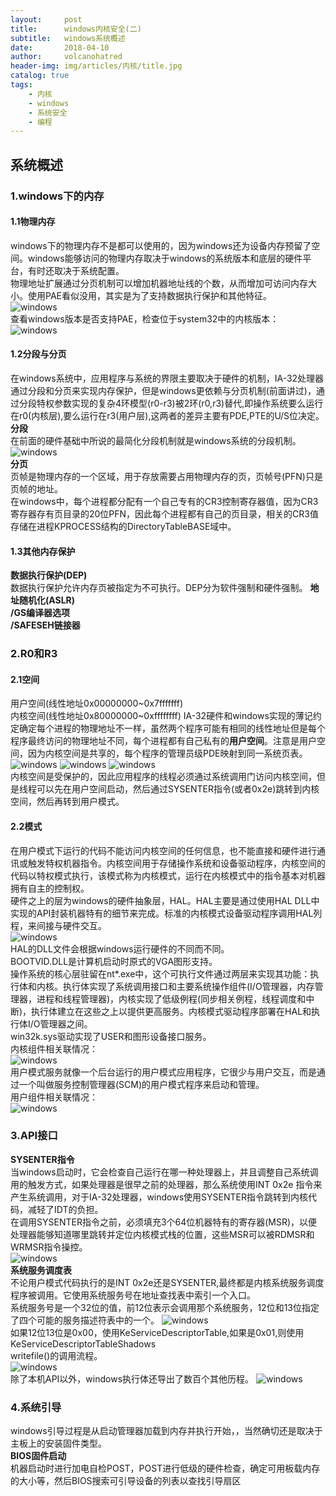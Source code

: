 ```yaml
---
layout:     post
title:      windows内核安全(二)
subtitle:   windows系统概述
date:       2018-04-10
author:     volcanohatred
header-img: img/articles/内核/title.jpg
catalog: true
tags:
    - 内核
    - windows
    - 系统安全
    - 编程
---
```

## 系统概述
### 1.windows下的内存
#### 1.1物理内存
windows下的物理内存不是都可以使用的，因为windows还为设备内存预留了空间。windows能够访问的物理内存取决于windows的系统版本和底层的硬件平台，有时还取决于系统配置。  
物理地址扩展通过分页机制可以增加机器地址线的个数，从而增加可访问内存大小。使用PAE看似没用，其实是为了支持数据执行保护和其他特征。  
![windows](https://raw.githubusercontent.com/volcanohatred/volcanohatred.github.io/master/img/articles/内核/2/图片16.png)  
查看windows版本是否支持PAE，检查位于system32中的内核版本：  
![windows](https://raw.githubusercontent.com/volcanohatred/volcanohatred.github.io/master/img/articles/内核/2/图片4.png)  
#### 1.2分段与分页
在windows系统中，应用程序与系统的界限主要取决于硬件的机制，IA-32处理器通过分段和分页来实现内存保护，但是windows更依赖与分页机制(前面讲过)，通过分段特权参数实现的复杂4环模型(r0-r3)被2环(r0,r3)替代,即操作系统要么运行在r0(内核层),要么运行在r3(用户层),这两者的差异主要有PDE,PTE的U/S位决定。  
**分段**  
在前面的硬件基础中所说的最简化分段机制就是windows系统的分段机制。  
![windows](https://raw.githubusercontent.com/volcanohatred/volcanohatred.github.io/master/img/articles/内核/2/图片17.png)  
**分页**  
页帧是物理内存的一个区域，用于存放需要占用物理内存的页，页帧号(PFN)只是页帧的地址。  
在windows中，每个进程都分配有一个自己专有的CR3控制寄存器值，因为CR3寄存器存有页目录的20位PFN，因此每个进程都有自己的页目录，相关的CR3值存储在进程KPROCESS结构的DirectoryTableBASE域中。  

#### 1.3其他内存保护
**数据执行保护(DEP)**  
数据执行保护允许内存页被指定为不可执行。DEP分为软件强制和硬件强制。
**地址随机化(ASLR)**  
**/GS编译器选项**  
**/SAFESEH链接器**
### 2.R0和R3
#### 2.1空间
用户空间(线性地址0x00000000~0x7fffffff)  
内核空间(线性地址0x80000000~0xffffffff)
IA-32硬件和windows实现的薄记约定确定每个进程的物理地址不一样，虽然两个程序可能有相同的线性地址但是每个程序最终访问的物理地址不同，每个进程都有自己私有的**用户空间**。注意是用户空间，因为内核空间是共享的，每个程序的管理员级PDE映射到同一系统页表。  
![windows](https://raw.githubusercontent.com/volcanohatred/volcanohatred.github.io/master/img/articles/内核/2/图片15.png)
![windows](https://raw.githubusercontent.com/volcanohatred/volcanohatred.github.io/master/img/articles/内核/2/图片2.png)
![windows](https://raw.githubusercontent.com/volcanohatred/volcanohatred.github.io/master/img/articles/内核/2/图片18.png)  
内核空间是受保护的，因此应用程序的线程必须通过系统调用门访问内核空间，但是线程可以先在用户空间启动，然后通过SYSENTER指令(或者0x2e)跳转到内核空间，然后再转到用户模式。  
#### 2.2模式
在用户模式下运行的代码不能访问内核空间的任何信息，也不能直接和硬件进行通讯或触发特权机器指令。内核空间用于存储操作系统和设备驱动程序，内核空间的代码以特权模式执行，该模式称为内核模式，运行在内核模式中的指令基本对机器拥有自主的控制权。  
硬件之上的层为windows的硬件抽象层，HAL。HAL主要是通过使用HAL DLL中实现的API封装机器特有的细节来完成。标准的内核模式设备驱动程序调用HAL列程，来间接与硬件交互。  
![windows](https://raw.githubusercontent.com/volcanohatred/volcanohatred.github.io/master/img/articles/内核/2/图片3.png)  
HAL的DLL文件会根据windows运行硬件的不同而不同。  
BOOTVID.DLL是计算机启动时原式的VGA图形支持。  
操作系统的核心层驻留在nt*.exe中，这个可执行文件通过两层来实现其功能：执行体和内核。执行体实现了系统调用接口和主要系统操作组件(I/O管理器，内存管理器，进程和线程管理器)，内核实现了低级例程(同步相关例程，线程调度和中断)，执行体建立在这些之上以提供更高服务。内核模式驱动程序部署在HAL和执行体I/O管理器之间。  
win32k.sys驱动实现了USER和图形设备接口服务。  
内核组件相关联情况：  
![windows](https://raw.githubusercontent.com/volcanohatred/volcanohatred.github.io/master/img/articles/内核/2/图片5.png)  
用户模式服务就像一个后台运行的用户模式应用程序，它很少与用户交互，而是通过一个叫做服务控制管理器(SCM)的用户模式程序来启动和管理。  
用户组件相关联情况：  
![windows](https://raw.githubusercontent.com/volcanohatred/volcanohatred.github.io/master/img/articles/内核/2/图片6.png)  
### 3.API接口
**SYSENTER指令**  
当windows启动时，它会检查自己运行在哪一种处理器上，并且调整自己系统调用的触发方式，如果处理器是很早之前的处理器，那么系统使用INT 0x2e 指令来产生系统调用，对于IA-32处理器，windows使用SYSENTER指令跳转到内核代码，减轻了IDT的负担。  
在调用SYSENTER指令之前，必须填充3个64位机器特有的寄存器(MSR)，以便处理器能够知道哪里跳转并定位内核模式栈的位置，这些MSR可以被RDMSR和WRMSR指令操控。  
![windows](https://raw.githubusercontent.com/volcanohatred/volcanohatred.github.io/master/img/articles/内核/2/图片19.png)  
**系统服务调度表**  
不论用户模式代码执行的是INT 0x2e还是SYSENTER,最终都是内核系统服务调度程序被调用。它使用系统服务号在地址查找表中索引一个入口。  
系统服务号是一个32位的值，前12位表示会调用那个系统服务，12位和13位指定了四个可能的服务描述符表中的一个。
![windows](https://raw.githubusercontent.com/volcanohatred/volcanohatred.github.io/master/img/articles/内核/2/图片7.png)  
如果12位13位是0x00，使用KeServiceDescriptorTable,如果是0x01,则使用KeServiceDescriptorTableShadows  
writefile()的调用流程。  
![windows](https://raw.githubusercontent.com/volcanohatred/volcanohatred.github.io/master/img/articles/内核/2/图片8.png)  
除了本机API以外，windows执行体还导出了数百个其他历程。
![windows](https://raw.githubusercontent.com/volcanohatred/volcanohatred.github.io/master/img/articles/内核/2/图片9.png)  
### 4.系统引导
windows引导过程是从启动管理器加载到内存并执行开始，，当然确切还是取决于主板上的安装固件类型。  
**BIOS固件启动**  
机器启动时进行加电自检POST，POST进行低级的硬件检查，确定可用板载内存的大小等，然后BIOS搜索可引导设备的列表以查找引导扇区